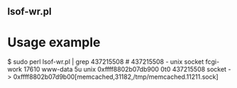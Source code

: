 lsof-wr.pl
---

Usage example
===

$ sudo perl lsof-wr.pl | grep 437215508 # 437215508 - unix socket
fcgi-work 17610      www-data    5u     unix 0xffff8802b07db900        0t0  437215508 socket -> 0xffff8802b07d9b00[memcached,31182,/tmp/memcached.11211.sock]
